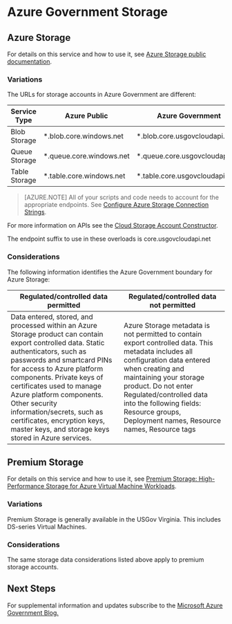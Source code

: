 <properties
	pageTitle="Azure Government documentation | Microsoft Azure"
	description="This provides a comparision of features and guidance on developing applications for Azure Government"
	services="Azure-Government"
	cloud="gov" 
	documentationCenter=""
	authors="ryansoc"
	manager="zakramer"
	editor=""/>

<tags
	ms.service="multiple"
	ms.devlang="na"
	ms.topic="article"
	ms.tgt_pltfrm="na"
	ms.workload="azure-government"
	ms.date="10/13/2016"
	ms.author="ryansoc"/>


#  Azure Government Storage

##  Azure Storage

For details on this service and how to use it, see [Azure Storage public documentation](https://azure.microsoft.com/documentation/services/storage/).

### Variations

The URLs for storage accounts in Azure Government are different:

Service Type|Azure Public|Azure Government
---|---|---
Blob Storage|*.blob.core.windows.net|*.blob.core.usgovcloudapi.net
Queue Storage|*.queue.core.windows.net|*.queue.core.usgovcloudapi.net
Table Storage|*.table.core.windows.net| *.table.core.usgovcloudapi.net

>[AZURE.NOTE] All of your scripts and code needs to account for the appropriate endpoints.  See [Configure Azure Storage Connection Strings](../storage-configure-connection-string.md#creating-a-connection-string-to-the-explicit-storage-endpoint). 

For more information on APIs see the <a href="https://msdn.microsoft.com/en-us/library/azure/mt616540.aspx"> Cloud Storage Account Constructor</a>.

The endpoint suffix to use in these overloads is core.usgovcloudapi.net 

### Considerations

The following information identifies the Azure Government boundary for Azure Storage:

| Regulated/controlled data permitted | Regulated/controlled data not permitted |
|--------------------------------------------------------------------------------------|-----------------------------------------------------------------------------------------------------------------------------------------------------------------------------------------------------------------------------------------------------------------------------------------------------------------|
| Data entered, stored, and processed within an Azure Storage product can contain export controlled data. Static authenticators, such as passwords and smartcard PINs for access to Azure platform components. Private keys of certificates used to manage Azure platform components. Other security information/secrets, such as certificates, encryption keys, master keys, and storage keys stored in Azure services. | Azure Storage metadata is not permitted to contain export controlled data. This metadata includes all configuration data entered when creating and maintaining your storage product.  Do not enter Regulated/controlled data into the following fields:  Resource groups, Deployment names, Resource names, Resource tags  

##  Premium Storage

For details on this service and how to use it, see [Premium Storage: High-Performance Storage for Azure Virtual Machine Workloads](../storage/storage-premium-storage.md).

###  Variations

Premium Storage is generally available in the USGov Virginia. This includes DS-series Virtual Machines. 

### Considerations

The same storage data considerations listed above apply to premium storage accounts. 

##  Next Steps

For supplemental information and updates subscribe to the
<a href="https://blogs.msdn.microsoft.com/azuregov/">Microsoft Azure Government Blog. </a>
